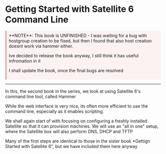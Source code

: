 <style>
div.warn {
    background-color: #fcf2f2;
    border-color: #dFb5b4;
    border-left: 5px solid #dfb5b4;
    padding: 0.5em;
    }
 </style>

# Getting Started with Satellite 6 Command Line
<div class=warn>**NOTE**:
This book is UNFINISHED - I was waiting for a bug with hostgroup creation to be fixed, but then I found that also host creation doesnt work via hammer either.

Ive decided to release the book anyway, I still think it has useful infromation in it

I shall update the book, once the final bugs are resolved
</div>

----
In this, the second book in the series, we look at using Satellite 6's command line tool, called Hammer

While the web interface is very nice, its often more efficient to use the command line, especially as it enables scripting.

We shall again start of with focusing on configuring a freshly installed Satellite so that it can provision machines. We will use an "all in one" setup, where the Satellite box will also perform DNS, DHCP and TFTP

Many of the first steps are identical to those in the sister book *Gettign Started with Satellite 6", but we have included them here anyway

